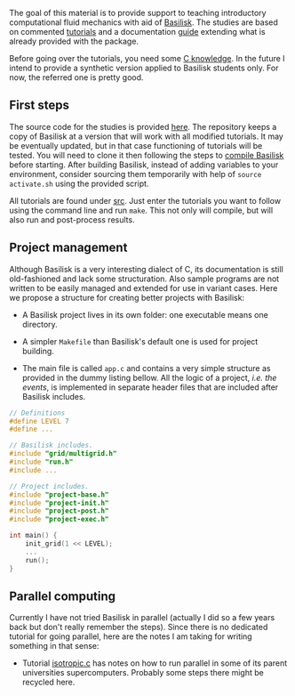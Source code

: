 The goal of this material is to provide support to teaching introductory computational fluid mechanics with aid of [Basilisk](http://basilisk.fr/). The studies are based on commented [tutorials](Tutorials.md) and a documentation [guide](Documentation.md) extending what is already provided with the package.

Before going over the tutorials, you need some [C knowledge](https://www.geeksforgeeks.org/c-programming-language/?ref=shm). In the future I intend to provide a synthetic version applied to Basilisk students only. For now, the referred one is pretty good.
## First steps

The source code for the studies is provided [here](https://github.com/wallytutor/Basilisk). The repository keeps a copy of Basilisk at a version that will work with all modified tutorials. It may be eventually updated, but in that case functioning of tutorials will be tested. You will need to clone it then following the steps to [compile Basilisk](http://basilisk.fr/src/INSTALL) before starting. After building Basilisk, instead of adding variables to your environment, consider sourcing them temporarily with help of `source activate.sh` using the provided script.

All tutorials are found under [src](https://github.com/wallytutor/Basilisk/tree/main/src). Just enter the tutorials you want to follow using the command line and run `make`. This not only will compile, but will also run and post-process results.

## Project management

Although Basilisk is a very interesting dialect of C, its documentation is still old-fashioned and lack some structuration. Also sample programs are not written to be easily managed and extended for use in variant cases. Here we propose a structure for creating better projects with Basilisk:

- A Basilisk project lives in its own folder: one executable means one directory.

- A simpler `Makefile` than Basilisk's default one is used for project building.

- The main file is called `app.c` and contains a very simple structure as provided in the dummy listing bellow. All the logic of a project, *i.e. the events*, is implemented in separate header files that are included after Basilisk includes.

```c
// Definitions
#define LEVEL 7
#define ...

// Basilisk includes.
#include "grid/multigrid.h"
#include "run.h"
#include ...  

// Project includes.
#include "project-base.h"
#include "project-init.h"
#include "project-post.h"
#include "project-exec.h"

int main() {
	init_grid(1 << LEVEL);
	...
	run();
}
```

## Parallel computing

Currently I have not tried Basilisk in parallel (actually I did so a few years back but don't really remember the steps). Since there is no dedicated tutorial for going parallel, here are the notes I am taking for writing something in that sense:

- Tutorial [isotropic.c](http://basilisk.fr/src/examples/isotropic.c) has notes on how to run parallel in some of its parent universities supercomputers. Probably some steps there might be recycled here.
